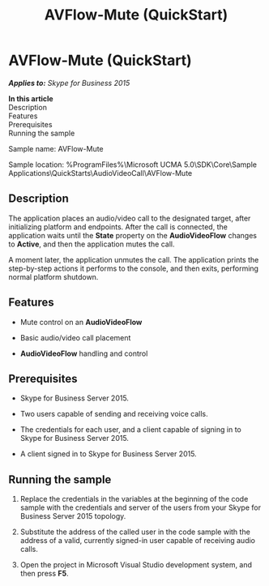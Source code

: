﻿---
title: AVFlow-Mute (QuickStart)
TOCTitle: AVFlow-Mute (QuickStart)
ms:assetid: 1d213bf7-9044-44cb-90dd-a54cd10a0f69
ms:mtpsurl: https://msdn.microsoft.com/en-us/library/Dn466146(v=office.16)
ms:contentKeyID: 65240075
ms.date: 07/27/2015
mtps_version: v=office.16
---

# AVFlow-Mute (QuickStart)


_**Applies to:** Skype for Business 2015_

**In this article**  
Description  
Features  
Prerequisites  
Running the sample  

Sample name: AVFlow-Mute

Sample location: %ProgramFiles%\\Microsoft UCMA 5.0\\SDK\\Core\\Sample Applications\\QuickStarts\\AudioVideoCall\\AVFlow-Mute

## Description

The application places an audio/video call to the designated target, after initializing platform and endpoints. After the call is connected, the application waits until the **State** property on the **AudioVideoFlow** changes to **Active**, and then the application mutes the call.

A moment later, the application unmutes the call. The application prints the step-by-step actions it performs to the console, and then exits, performing normal platform shutdown.

## Features

  - Mute control on an **AudioVideoFlow**

  - Basic audio/video call placement

  - **AudioVideoFlow** handling and control

## Prerequisites

  - Skype for Business Server 2015.

  - Two users capable of sending and receiving voice calls.

  - The credentials for each user, and a client capable of signing in to Skype for Business Server 2015.

  - A client signed in to Skype for Business Server 2015.

## Running the sample

1.  Replace the credentials in the variables at the beginning of the code sample with the credentials and server of the users from your Skype for Business Server 2015 topology.

2.  Substitute the address of the called user in the code sample with the address of a valid, currently signed-in user capable of receiving audio calls.

3.  Open the project in Microsoft Visual Studio development system, and then press **F5**.

